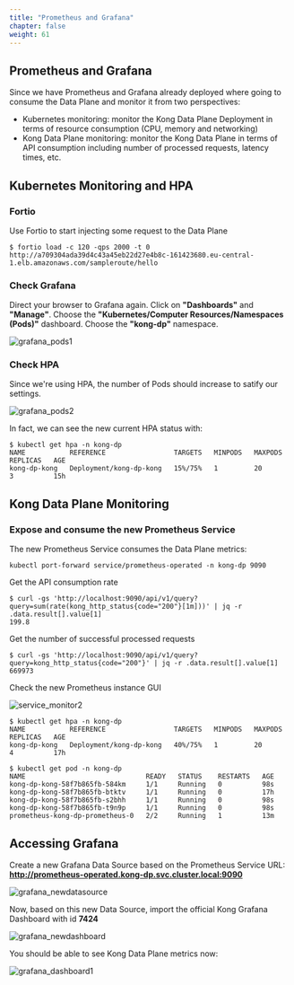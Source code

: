 ```yaml
---
title: "Prometheus and Grafana"
chapter: false
weight: 61
---
```


## Prometheus and Grafana

Since we have Prometheus and Grafana already deployed where going to consume the Data Plane and monitor it from two perspectives:<p>

* Kubernetes monitoring: monitor the Kong Data Plane Deployment in terms of resource consumption (CPU, memory and networking)
* Kong Data Plane monitoring: monitor the Kong Data Plane in terms of API consumption including number of processed requests, latency times, etc.


## Kubernetes Monitoring and HPA

### Fortio
Use Fortio to start injecting some request to the Data Plane
````
$ fortio load -c 120 -qps 2000 -t 0 http://a709304ada39d4c43a45eb22d27e4b8c-161423680.eu-central-1.elb.amazonaws.com/sampleroute/hello
````

### Check Grafana
Direct your browser to Grafana again. Click on <b>"Dashboards"</b> and <b>"Manage"</b>. Choose the <b>"Kubernetes/Computer Resources/Namespaces (Pods)"</b> dashboard. Choose the <b>"kong-dp"</b> namespace.

![grafana_pods1](/images/grafana_pods1.png)


### Check HPA
Since we're using HPA, the number of Pods should increase to satify our settings.

![grafana_pods2](/images/grafana_pods2.png)

In fact, we can see the new current HPA status with:

````
$ kubectl get hpa -n kong-dp
NAME           REFERENCE                 TARGETS   MINPODS   MAXPODS   REPLICAS   AGE
kong-dp-kong   Deployment/kong-dp-kong   15%/75%   1         20        3          15h
````





## Kong Data Plane Monitoring

### Expose and consume the new Prometheus Service
The new Prometheus Service consumes the Data Plane metrics:
````
kubectl port-forward service/prometheus-operated -n kong-dp 9090
````

Get the API consumption rate
````
$ curl -gs 'http://localhost:9090/api/v1/query?query=sum(rate(kong_http_status{code="200"}[1m]))' | jq -r .data.result[].value[1]
199.8
````

Get the number of successful processed requests
````
$ curl -gs 'http://localhost:9090/api/v1/query?query=kong_http_status{code="200"}' | jq -r .data.result[].value[1]
669973
````

Check the new Prometheus instance GUI

![service_monitor2](/images/service_monitor2.png)

````
$ kubectl get hpa -n kong-dp
NAME           REFERENCE                 TARGETS   MINPODS   MAXPODS   REPLICAS   AGE
kong-dp-kong   Deployment/kong-dp-kong   40%/75%   1         20        4          17h

$ kubectl get pod -n kong-dp
NAME                              READY   STATUS    RESTARTS   AGE
kong-dp-kong-58f7b865fb-584km     1/1     Running   0          98s
kong-dp-kong-58f7b865fb-btktv     1/1     Running   0          17h
kong-dp-kong-58f7b865fb-s2bhh     1/1     Running   0          98s
kong-dp-kong-58f7b865fb-t9n9p     1/1     Running   0          98s
prometheus-kong-dp-prometheus-0   2/2     Running   1          13m
````

## Accessing Grafana

Create a new Grafana Data Source based on the Prometheus Service URL: <b>http://prometheus-operated.kong-dp.svc.cluster.local:9090</b>

![grafana_newdatasource](/images/grafana_newdatasource.png)

Now, based on this new Data Source, import the official Kong Grafana Dashboard with id <b>7424</b>

![grafana_newdashboard](/images/grafana_newdashboard.png)

You should be able to see Kong Data Plane metrics now:

![grafana_dashboard1](/images/grafana_dashboard1.png)

